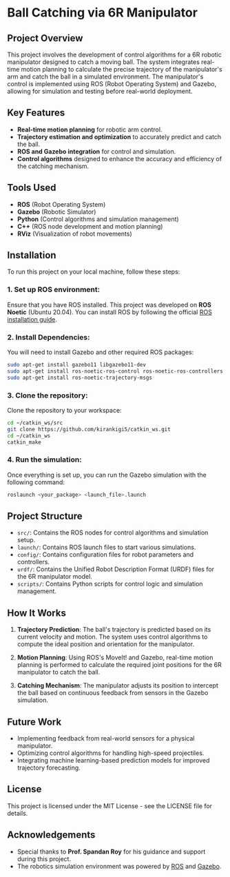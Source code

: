 # Ball Catching via 6R Manipulator

## Project Overview
This project involves the development of control algorithms for a 6R robotic manipulator designed to catch a moving ball. The system integrates real-time motion planning to calculate the precise trajectory of the manipulator's arm and catch the ball in a simulated environment. The manipulator's control is implemented using ROS (Robot Operating System) and Gazebo, allowing for simulation and testing before real-world deployment.

## Key Features
- **Real-time motion planning** for robotic arm control.
- **Trajectory estimation and optimization** to accurately predict and catch the ball.
- **ROS and Gazebo integration** for control and simulation.
- **Control algorithms** designed to enhance the accuracy and efficiency of the catching mechanism.

## Tools Used
- **ROS** (Robot Operating System)
- **Gazebo** (Robotic Simulator)
- **Python** (Control algorithms and simulation management)
- **C++** (ROS node development and motion planning)
- **RViz** (Visualization of robot movements)

## Installation

To run this project on your local machine, follow these steps:

### 1. Set up ROS environment:
Ensure that you have ROS installed. This project was developed on **ROS Noetic** (Ubuntu 20.04). You can install ROS by following the official [ROS installation guide](http://wiki.ros.org/noetic/Installation).

### 2. Install Dependencies:
You will need to install Gazebo and other required ROS packages:

```bash
sudo apt-get install gazebo11 libgazebo11-dev
sudo apt-get install ros-noetic-ros-control ros-noetic-ros-controllers
sudo apt-get install ros-noetic-trajectory-msgs
```
### 3. Clone the repository:
Clone the repository to your workspace:

```bash
cd ~/catkin_ws/src
git clone https://github.com/kirankigi5/catkin_ws.git
cd ~/catkin_ws
catkin_make
```
### 4. Run the simulation:
Once everything is set up, you can run the Gazebo simulation with the following command:

```bash
roslaunch <your_package> <launch_file>.launch
```

## Project Structure

- `src/`: Contains the ROS nodes for control algorithms and simulation setup.
- `launch/`: Contains ROS launch files to start various simulations.
- `config/`: Contains configuration files for robot parameters and controllers.
- `urdf/`: Contains the Unified Robot Description Format (URDF) files for the 6R manipulator model.
- `scripts/`: Contains Python scripts for control logic and simulation management.

## How It Works

1. **Trajectory Prediction**: The ball's trajectory is predicted based on its current velocity and motion. The system uses control algorithms to compute the ideal position and orientation for the manipulator.
   
2. **Motion Planning**: Using ROS's MoveIt! and Gazebo, real-time motion planning is performed to calculate the required joint positions for the 6R manipulator to catch the ball.

3. **Catching Mechanism**: The manipulator adjusts its position to intercept the ball based on continuous feedback from sensors in the Gazebo simulation.

## Future Work
- Implementing feedback from real-world sensors for a physical manipulator.
- Optimizing control algorithms for handling high-speed projectiles.
- Integrating machine learning-based prediction models for improved trajectory forecasting.

## License
This project is licensed under the MIT License - see the LICENSE file for details.

## Acknowledgements
- Special thanks to **Prof. Spandan Roy** for his guidance and support during this project.
- The robotics simulation environment was powered by [ROS](https://www.ros.org/) and [Gazebo](http://gazebosim.org/).
